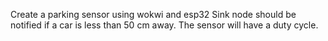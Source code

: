 Create a parking sensor using wokwi and esp32
Sink node should be notified if a car is less than 50 cm away.
The sensor will have a duty cycle.